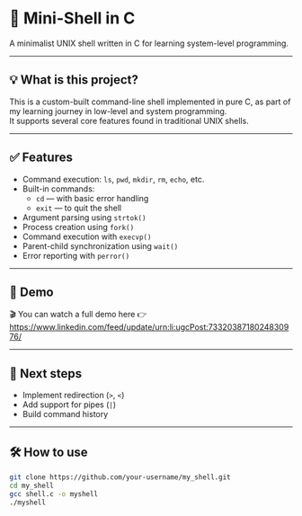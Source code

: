 # 🐚 Mini-Shell in C

A minimalist UNIX shell written in C for learning system-level programming.

---

## 💡 What is this project?

This is a custom-built command-line shell implemented in pure C, as part of my learning journey in low-level and system programming.  
It supports several core features found in traditional UNIX shells.

---

## ✅ Features

- Command execution: `ls`, `pwd`, `mkdir`, `rm`, `echo`, etc.
- Built-in commands:
  - `cd` — with basic error handling
  - `exit` — to quit the shell
- Argument parsing using `strtok()`
- Process creation using `fork()`
- Command execution with `execvp()`
- Parent-child synchronization using `wait()`
- Error reporting with `perror()`

---

## 🧪 Demo

🎬 You can watch a full demo here 👉 https://www.linkedin.com/feed/update/urn:li:ugcPost:7332038718024830976/

---

## 🚀 Next steps

- Implement redirection (`>`, `<`)
- Add support for pipes (`|`)
- Build command history

---

## 🛠️ How to use

```bash
git clone https://github.com/your-username/my_shell.git
cd my_shell
gcc shell.c -o myshell
./myshell

